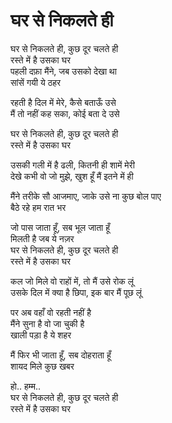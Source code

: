 # घर से निकलते ही

घर से निकलते ही, कुछ दूर चलते ही  
रस्ते में है उसका घर  
पहली दफ़ा मैंने, जब उसको देखा था  
सांसें गयी ये ठहर  

रहती है दिल में मेरे, कैसे बताऊँ उसे  
मैं तो नहीं कह सका, कोई बता दे उसे  

घर से निकलते ही, कुछ दूर चलते ही  
रस्ते में है उसका घर  

उसकी गली में है ढली, कितनी ही शामें मेरी  
देखे कभी वो जो मुझे, खुश हूँ मैं इतने में ही  

मैंने तरीके सौ आजमाए, जाके उसे ना कुछ बोल पाए  
बैठे रहे हम रात भर  

जो पास जाता हूँ, सब भूल जाता हूँ  
मिलती है जब ये नज़र  
घर से निकलते ही, कुछ दूर चलते ही  
रस्ते में है उसका घर  

कल जो मिले वो राहों में, तो मैं उसे रोक लूं  
उसके दिल में क्या है छिपा, इक बार मैं पूछ लूं  

पर अब वहाँ वो रहती नहीं है  
मैंने सुना है वो जा चुकी है  
खाली पड़ा है ये शहर  

मैं फिर भी जाता हूँ, सब दोहराता हूँ  
शायद मिले कुछ खबर  

हो.. हम्म..  
घर से निकलते ही, कुछ दूर चलते ही  
रस्ते में है उसका घर  
